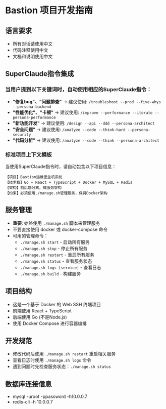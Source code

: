 # Bastion 项目开发指南

## 语言要求
- 所有对话请使用中文
- 代码注释使用中文
- 文档和说明使用中文

## SuperClaude指令集成

### 当用户提到以下关键词时，自动使用相应的SuperClaude指令：
- **"修复bug"、"问题排查"** → 建议使用: `/troubleshoot --prod --five-whys --persona-backend`
- **"性能优化"、"卡顿"** → 建议使用: `/improve --performance --iterate --persona-performance`
- **"新功能开发"** → 建议使用: `/design --api --ddd --persona-architect`
- **"安全问题"** → 建议使用: `/analyze --code --think-hard --persona-security`
- **"代码分析"** → 建议使用: `/analyze --code --think --persona-architect`

### 标准项目上下文模板
当使用SuperClaude指令时，请自动包含以下项目信息：
```
【项目】Bastion运维堡垒机系统  
【技术栈】Go + React + TypeScript + Docker + MySQL + Redis
【架构】前后端分离，微服务架构
【约束】必须使用./manage.sh管理服务，保持Docker架构
```

## 服务管理
- **重要**: 始终使用 `./manage.sh` 脚本来管理服务
- 不要直接使用 docker 或 docker-compose 命令
- 可用的管理命令：
  - `./manage.sh start` - 启动所有服务
  - `./manage.sh stop` - 停止所有服务
  - `./manage.sh restart` - 重启所有服务
  - `./manage.sh status` - 查看服务状态
  - `./manage.sh logs [service]` - 查看日志
  - `./manage.sh build` - 构建服务

## 项目结构
- 这是一个基于 Docker 的 Web SSH 终端项目
- 前端使用 React + TypeScript
- 后端使用 Go (不是Node.js)
- 使用 Docker Compose 进行容器编排

## 开发规范
- 修改代码后使用 `./manage.sh restart` 重启相关服务
- 查看日志时使用 `./manage.sh logs` 命令
- 遇到问题时先检查服务状态：`./manage.sh status`

## 数据库连接信息
- mysql -uroot -ppassword -h10.0.0.7
- redis-cli -h 10.0.0.7
